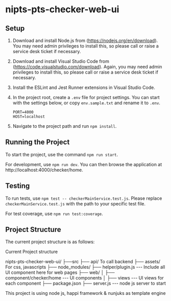 # nipts-pts-checker-web-ui

## Setup

1. Download and install Node.js from (https://nodejs.org/en/download). You may need admin privileges to install this, so please call or raise a service desk ticket if necessary.

2. Download and install Visual Studio Code from (https://code.visualstudio.com/download). Again, you may need admin privileges to install this, so please call or raise a service desk ticket if necessary.

3. Install the ESLint and Jest Runner extensions in Visual Studio Code.

4. In the project root, create a `.env` file for project settings. You can start with the settings below, or copy `env.sample.txt` and rename it to `.env`.

   ```
   PORT=4000
   HOST=localhost
   ```

5. Navigate to the project path and run `npm install`.

## Running the Project

To start the project, use the command `npm run start`.

For development, use `npm run dev`. You can then browse the application at http://localhost:4000/checker/home.

## Testing

To run tests, use `npm test -- checkerMainService.test.js`. Please replace `checkerMainService.test.js` with the path to your specific test file.

For test coverage, use `npm run test:coverage`.

## Project Structure

The current project structure is as follows:

Current Project structure

nipts-pts-checker-web-ui/
├──src
├── api/ To call backend
├── assets/ For css, javascripts
├── node_modules/
├── helper/plugin.js --- Include all UI component here for web pages
├── web/
│ ├── component/checker/home --- UI components
│ ├── views --- UI views for each component
├── package.json
├── server.js --- node js server to start

This project is using node js, happi framework & nunjuks as template engine
